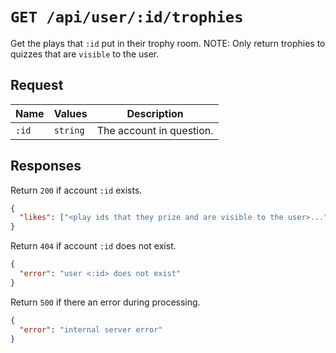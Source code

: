 # `GET /api/user/:id/trophies`

Get the plays that `:id` put in their trophy room. NOTE: Only return trophies to quizzes that are `visible` to the user.

## Request

| Name | Values | Description |
|-|-|-|
| `:id` | `string` | The account in question. |

## Responses

Return `200` if account `:id` exists.

```json
{
  "likes": ["<play ids that they prize and are visible to the user>..."]
}
```

Return `404` if account `:id` does not exist.

```json
{
  "error": "user <:id> does not exist"
}
```

Return `500` if there an error during processing.

```json
{
  "error": "internal server error"
}
```